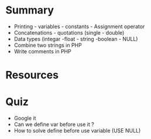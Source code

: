 
# Summary
- Printing - variables - constants - Assignment operator
- Concatenations - quotations (single - double)
- Data types (integar -float - string -boolean - NULL)
- Combine two strings in PHP
- Write comments in PHP

# Resources


# Quiz
- Google it
- Can we define var before use it ?
- How to solve define before use variable (USE NULL)
